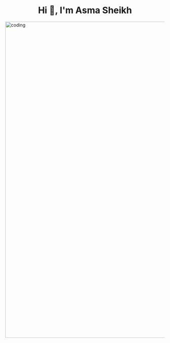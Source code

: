 
<h1 align="center">Hi 👋, I'm Asma Sheikh</h1>

<img align="right" alt="coding" width="1000" src="https://raw.githubusercontent.com/mrsaeeddev/free-ai-resources/master/companies.jpg">



